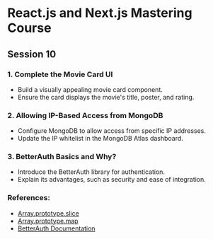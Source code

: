 # React.js and Next.js Mastering Course

## Session 10

### 1. Complete the Movie Card UI

- Build a visually appealing movie card component.
- Ensure the card displays the movie's title, poster, and rating.

### 2. Allowing IP-Based Access from MongoDB

- Configure MongoDB to allow access from specific IP addresses.
- Update the IP whitelist in the MongoDB Atlas dashboard.

### 3. BetterAuth Basics and Why?

- Introduce the BetterAuth library for authentication.
- Explain its advantages, such as security and ease of integration.

### References:

- [Array.prototype.slice](https://developer.mozilla.org/en-US/docs/Web/JavaScript/Reference/Global_Objects/Array/slice)
- [Array.prototype.map](https://developer.mozilla.org/en-US/docs/Web/JavaScript/Reference/Global_Objects/Array/map)
- [BetterAuth Documentation](https://www.better-auth.com/docs/introduction)
